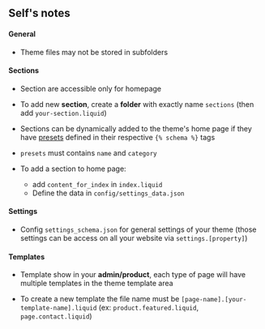 ## Self's notes

#### General

- Theme files may not be stored in subfolders

#### Sections

- Section are accessible only for homepage

- To add new **section**, create a **folder** with exactly name `sections` (then add `your-section.liquid`)

- Sections can be dynamically added to the theme's home page if they have [presets](https://shopify.dev/tutorials/develop-theme-use-sections#presets) defined in their respective `{% schema %}` tags

- `presets` must contains `name` and `category`

- To add a section to home page:
  - add `content_for_index` in `index.liquid`
  - Define the data in `config/settings_data.json`

#### Settings

- Config `settings_schema.json` for general settings of your theme (those settings can be access on all your website via `settings.[property]`)

#### Templates

- Template show in your **admin/product**, each type of page will have multiple templates in the theme template area

- To create a new template the file name must be `[page-name].[your-template-name].liquid` (ex: `product.featured.liquid`, `page.contact.liquid`)

